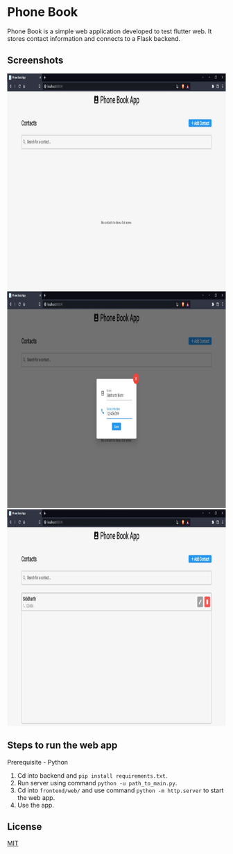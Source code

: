 # Phone Book

Phone Book is a simple web application developed to test flutter web. It stores contact information and connects to a Flask backend.

## Screenshots

<p float = 'middle'>
<img src='screenshots/ss1.jpeg' height='500px'/>
<img src='screenshots/ss2.jpeg' height='500px'/>
<img src='screenshots/ss3.jpeg' height='500px'/>
</p>

## Steps to run the web app

Prerequisite - Python

1) Cd into backend and ```pip install requirements.txt```.
2) Run server using command ```python -u path_to_main.py```.
3) Cd into ```frontend/web/``` and use command ```python -m http.server``` to start the web app.
4) Use the app.
## License

[MIT](https://choosealicense.com/licenses/mit/)